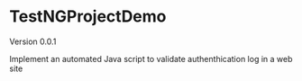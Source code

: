 # TestNGProjectDemo
Version 0.0.1

Implement an automated Java script to validate authenthication log in a web site
